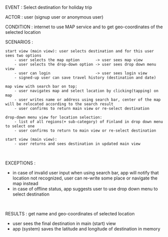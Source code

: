 
EVENT   	 : Select destination for holiday trip  

ACTOR      : user (signup user or anonymous user)  

CONDITION  : internet to use MAP service and to get geo-coordinates of the selected location
 
SCENARIOS  :

    start view (main view): user selects destination and for this user sees two options
        - user selects the map option       -> user sees map view 
        - user selects the drop-down option -> user sees drop down menu view
        - user can login                    -> user sees login view
        - signed-up user can save travel history (destination and date) 

    map view with search bar on top: 
        - user navigates map and select location by clicking(tapping) on map
        - user writes name or address using search bar, center of the map will be relocated according to the search result
        - user confirms to return main view or re-select destination       

    drop-down menu view for location selection: 
        - list of all regions(+ sub-category) of Finland in drop down menu to select one
        - user confirms to return to main view or re-select destination

    start view (main view):   
        - user returns and sees destination in updated main view   
  

<br>

EXCEPTIONS :  
   - in case of invalid user input when using search bar, 
    app will notify that location not recognized, user can re-write some place or navigate the map instead
   - in case of offline status, app suggests user to use drop down menu to select destination

<br>

RESULTS    : get name and geo-coordinates of selected location  
   - user sees the final destination in main (start) view
   - app (system) saves the latitude and longitude of destination in memory  
 
